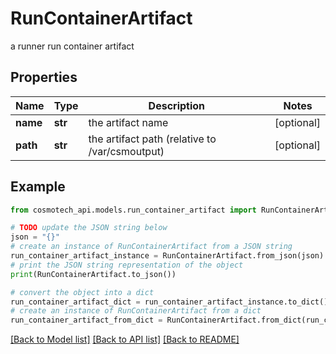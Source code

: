 # RunContainerArtifact

a runner run container artifact

## Properties

Name | Type | Description | Notes
------------ | ------------- | ------------- | -------------
**name** | **str** | the artifact name | [optional] 
**path** | **str** | the artifact path (relative to /var/csmoutput) | [optional] 

## Example

```python
from cosmotech_api.models.run_container_artifact import RunContainerArtifact

# TODO update the JSON string below
json = "{}"
# create an instance of RunContainerArtifact from a JSON string
run_container_artifact_instance = RunContainerArtifact.from_json(json)
# print the JSON string representation of the object
print(RunContainerArtifact.to_json())

# convert the object into a dict
run_container_artifact_dict = run_container_artifact_instance.to_dict()
# create an instance of RunContainerArtifact from a dict
run_container_artifact_from_dict = RunContainerArtifact.from_dict(run_container_artifact_dict)
```
[[Back to Model list]](../README.md#documentation-for-models) [[Back to API list]](../README.md#documentation-for-api-endpoints) [[Back to README]](../README.md)


